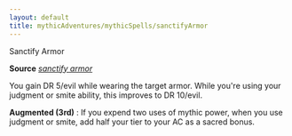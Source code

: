 ```yaml
---
layout: default
title: mythicAdventures/mythicSpells/sanctifyArmor
---
```

Sanctify Armor

**Source** [_sanctify armor_](advanced/spells/sanctifyArmor#_sanctify-armor)

You gain DR 5/evil while wearing the target armor. While you're using your judgment or smite ability, this improves to DR 10/evil.

**Augmented (3rd)** : If you expend two uses of mythic power, when you use judgment or smite, add half your tier to your AC as a sacred bonus.

